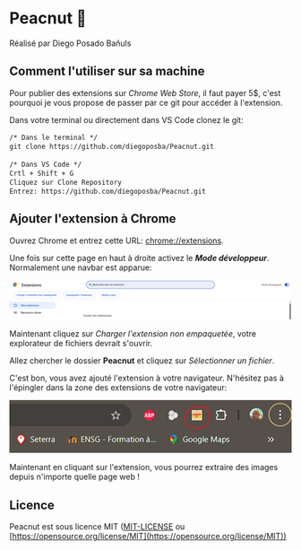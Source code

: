 Peacnut 🥜
===========

Réalisé par Diego Posado Bañuls

## Comment l'utiliser sur sa machine

Pour publier des extensions sur _Chrome Web Store_, il faut payer 5$, c'est pourquoi je vous propose de passer par ce git pour accéder à l'extension.

Dans votre terminal ou directement dans VS Code clonez le git:

```
/* Dans le terminal */
git clone https://github.com/diegoposba/Peacnut.git

/* Dans VS Code */
Crtl + Shift + G
Cliquez sur Clone Repository 
Entrez: https://github.com/diegoposba/Peacnut.git
```

## Ajouter l'extension à Chrome

Ouvrez Chrome et entrez cette URL: [chrome://extensions](chrome://extensions/).

Une fois sur cette page en haut à droite activez le **_Mode développeur_**. Normalement une navbar est apparue:

![Navbar extension Chrome](./img/navbar.png)

Maintenant cliquez sur _Charger l'extension non empaquetée_, votre explorateur de fichiers devrait s'ouvrir. 

Allez chercher le dossier **Peacnut** et cliquez sur _Sélectionner un fichier_.

C'est bon, vous avez ajouté l'extension à votre navigateur. N'hésitez pas à l'épingler dans la zone des extensions de votre navigateur:

![Zone des extensions](./img/extension.png)

Maintenant en cliquant sur l'extension, vous pourrez extraire des images depuis n'importe quelle page web !

## Licence

Peacnut est sous licence MIT ([MIT-LICENSE](./LICENSE) ou [https://opensource.org/license/MIT](https://opensource.org/license/MIT))
